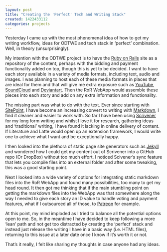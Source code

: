 ```yaml
---
layout: post
title: "Creating the 'Perfect' Tech and Writing Stack"
created: 1422433112
categories: projects
---
```


Yesterday I came up with the most phenomenal idea of how to get my writing workflow, ideas for ODTWE and tech stack in ‘perfect’ combination. Well, in theory (unsurprisingly).

My intention with the ODTWE project is to have the <a href="https://rubyonrails.org/" target="_blank">Ruby on Rails</a> site as a repository of the content, perhaps with the bidding and payment functionality added on top, though this is yet to be decided. I want to have each story available in a variety of media formats, including text, audio and images. I was planning to host each of these media formats in places that are ideal for them and that will give me extra exposure such as <a href="https://youtube.com" target="_blank">YouTube</a>, <a href="https://SoundCloud.com" target="_blank">SoundCloud</a> and <a href="https://Deviantart.com" target="_blank">Deviantart</a>. Then the RoR WebApp would assemble these pieces into each story and add on any extra information and functionality.

The missing part was what to do with the text. Ever since starting with <a href="https://sitepoint.com/mobile" target="_blank">SitePoint</a>, I have become an increasing convert to writing with <a href="https://en.wikipedia.org/wiki/Markdown" target="_blank">Markdown</a>, I find it cleaner and easier to work with. So far I have been using <a href="https://www.literatureandlatte.com/scrivener.php" target="_blank">Scrivener</a> for my long form writing and whilst I love it for research, gathering ideas and ‘traditional’ writing, I have found it lacking in online delivery of content. If Literature and Latte would open up an extension framework, I would write one to achieve what I want and be exceptionally happy.

I then looked into the plethora of static page site generators such as <a href="https://jekyllrb.com/" target="_blank">Jekyll</a> and wondered how I could get my content out of Scrivener into a GitHub repo (Or DropBox) without too much effort. I noticed Scivener’s sync feature that lets you compile files into an external folder and after some tweaking, this was a good starting point.

Next I looked into a wide variety of options for integrating static markdown files into the RoR WebApp and found many possibilities, too many to get my head round. It then got me thinking that if the main stumbling point on getting the markdown files into the WebApp was that somewhere along the way I needed to give each story an ID value to handle voting and payment features, what if I outsourced all of those, to <a href="https://www.patreon.com/" target="_blank">Patreon</a> for example.

At this point, my mind imploded as I tried to balance all the potential options open to me. So, in the meantime I have decided to keep following a more ‘lean’ path and not get too distracted by creating the ‘perfect’ stack and instead just release the writing I have in a basic way (i.e. HTML files), returning to this issue at a later date once I know if it’s worth it or not.

That’s it really, I felt like sharing my thoughts in case anyone had any ideas.

